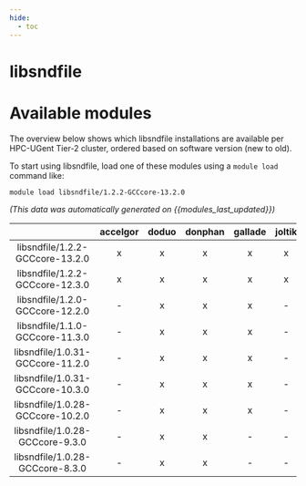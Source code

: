 ```yaml
---
hide:
  - toc
---
```


libsndfile
==========

# Available modules


The overview below shows which libsndfile installations are available per HPC-UGent Tier-2 cluster, ordered based on software version (new to old).

To start using libsndfile, load one of these modules using a `module load` command like:

```shell
module load libsndfile/1.2.2-GCCcore-13.2.0
```

*(This data was automatically generated on {{modules_last_updated}})*  

| |accelgor|doduo|donphan|gallade|joltik|shinx|skitty|
| :---: | :---: | :---: | :---: | :---: | :---: | :---: | :---: |
|libsndfile/1.2.2-GCCcore-13.2.0|x|x|x|x|x|x|x|
|libsndfile/1.2.2-GCCcore-12.3.0|x|x|x|x|x|x|x|
|libsndfile/1.2.0-GCCcore-12.2.0|-|x|x|x|-|-|-|
|libsndfile/1.1.0-GCCcore-11.3.0|-|x|x|x|-|x|-|
|libsndfile/1.0.31-GCCcore-11.2.0|-|x|x|x|-|-|-|
|libsndfile/1.0.31-GCCcore-10.3.0|-|x|x|x|-|-|-|
|libsndfile/1.0.28-GCCcore-10.2.0|-|x|x|x|-|-|-|
|libsndfile/1.0.28-GCCcore-9.3.0|-|x|x|-|-|-|-|
|libsndfile/1.0.28-GCCcore-8.3.0|-|x|x|-|-|-|-|
